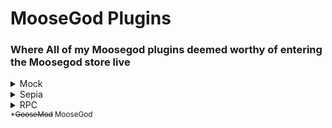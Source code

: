 # MooseGod Plugins

### Where All of my Moosegod plugins deemed worthy of entering the Moosegod store live

<details><summary>Mock</summary>A CoMmAnD To MoDuLaTe tExT LiKe tHiS</details>
<details><summary>Sepia</summary>A theme that is based on this image: <img src="https://media.discordapp.net/attachments/756146058924392545/832723110032572466/1bvz098u35j61.png"></img></details>
<details><summary>RPC</summary>Set a custom RPC status. Ported from Powercord - <a href="https://github.com/E-boi/custom-rpc">Custom RPC</a></details>
<small>*<del>GooseMod</del> MooseGod</small>
